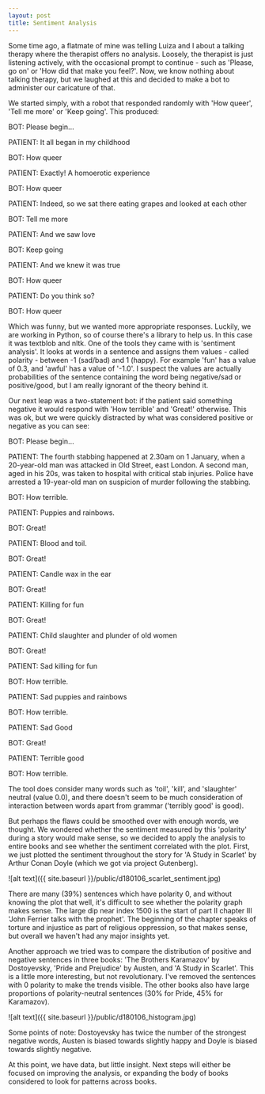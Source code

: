 ```yaml
---
layout: post
title: Sentiment Analysis
---
```


Some time ago, a flatmate of mine was telling Luiza and I about a talking therapy where the therapist offers no analysis. Loosely, the therapist is just listening actively, with the occasional prompt to continue - such as 'Please, go on' or 'How did that make you feel?'. Now, we know nothing about talking therapy, but we laughed at this and decided to make a bot to administer our caricature of that.

We started simply, with a robot that responded randomly with 'How queer', 'Tell me more' or 'Keep going'. This produced:

BOT: Please begin...

PATIENT: It all began in my childhood

BOT: How queer

PATIENT: Exactly! A homoerotic experience

BOT: How queer

PATIENT: Indeed, so we sat there eating grapes and looked at each other

BOT: Tell me more

PATIENT: And we saw love

BOT: Keep going

PATIENT: And we knew it was true

BOT: How queer

PATIENT: Do you think so?

BOT: How queer

Which was funny, but we wanted more appropriate responses. Luckily, we are working in Python, so of course there's a library to help us. In this case it was textblob and nltk. One of the tools they came with is 'sentiment analysis'. It looks at words in a sentence and assigns them values - called polarity - between -1 (sad/bad) and 1 (happy). For example 'fun' has a value of 0.3, and 'awful' has a value of '-1.0'. I suspect the values are actually probabilities of the sentence containing the word being negative/sad or positive/good, but I am really ignorant of the theory behind it.

Our next leap was a two-statement bot: if the patient said something negative it would respond with 'How terrible' and 'Great!' otherwise. This was ok, but we were quickly distracted by what was considered positive or negative as you can see:

BOT: Please begin...

PATIENT: The fourth stabbing happened at 2.30am on 1 January, when a 20-year-old man was attacked in Old Street, east London. A second man, aged in his 20s, was taken to hospital with critical stab injuries. Police have arrested a 19-year-old man on suspicion of murder following the stabbing.

BOT: How terrible.

PATIENT: Puppies and rainbows.

BOT: Great!

PATIENT: Blood and toil.

BOT: Great!

PATIENT: Candle wax in the ear

BOT: Great!

PATIENT: Killing for fun

BOT: Great!

PATIENT: Child slaughter and plunder of old women

BOT: Great!

PATIENT: Sad killing for fun

BOT: How terrible.

PATIENT: Sad puppies and rainbows

BOT: How terrible.

PATIENT: Sad Good

BOT: Great!

PATIENT: Terrible good

BOT: How terrible.

The tool does consider many words such as 'toil', 'kill', and 'slaughter' neutral (value 0.0), and there doesn't seem to be much consideration of interaction between words apart from grammar ('terribly good' is good).

But perhaps the flaws could be smoothed over with enough words, we thought. We wondered whether the sentiment measured by this 'polarity' during a story would make sense, so we decided to apply the analysis to entire books and see whether the sentiment correlated with the plot. First, we just plotted the sentiment throughout the story for 'A Study in Scarlet' by Arthur Conan Doyle (which we got via project Gutenberg).

![alt text]({{ site.baseurl }}/public/d180106_scarlet_sentiment.jpg)

There are many (39%) sentences which have polarity 0, and without knowing the plot that well, it's difficult to see whether the polarity graph makes sense. The large dip near index 1500 is the start of part II chapter III 'John Ferrier talks with the prophet'. The beginning of the chapter speaks of torture and injustice as part of religious oppression, so that makes sense, but overall we haven't had any major insights yet.

Another approach we tried was to compare the distribution of positive and negative sentences in three books: 'The Brothers Karamazov' by Dostoyevsky, 'Pride and Prejudice' by Austen, and 'A Study in Scarlet'. This is a little more interesting, but not revolutionary. I've removed the sentences with 0 polarity to make the trends visible. The other books also have large proportions of polarity-neutral sentences (30% for Pride, 45% for Karamazov).

![alt text]({{ site.baseurl }}/public/d180106_histogram.jpg)

Some points of note: Dostoyevsky has twice the number of the strongest negative words, Austen is biased towards slightly happy and Doyle is biased towards slightly negative.

At this point, we have data, but little insight. Next steps will either be focused on improving the analysis, or expanding the body of books considered to look for patterns across books.
